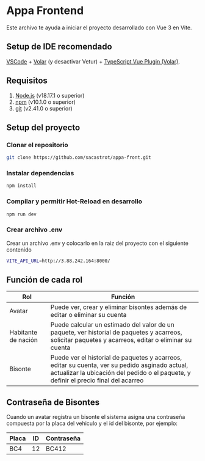 # Appa Frontend

Este archivo te ayuda a iniciar el proyecto desarrollado con Vue 3 en Vite.

## Setup de IDE recomendado

[VSCode](https://code.visualstudio.com/) + [Volar](https://marketplace.visualstudio.com/items?itemName=Vue.volar) (y
desactivar
Vetur) + [TypeScript Vue Plugin (Volar)](https://marketplace.visualstudio.com/items?itemName=Vue.vscode-typescript-vue-plugin).

## Requisitos

1) [Node.js](https://nodejs.org/es/) (v18.17.1 o superior)
2) [npm](https://www.npmjs.com/) (v10.1.0 o superior)
3) [git](https://git-scm.com/) (v2.41.0 o superior)

## Setup del proyecto

### Clonar el repositorio

```sh
git clone https://github.com/sacastrot/appa-front.git
```

### Instalar dependencias

```sh
npm install
```

### Compilar y permitir Hot-Reload en desarrollo

```sh
npm run dev
```
### Crear archivo .env

Crear un archivo .env y colocarlo en la raiz del proyecto con el siguiente contenido

```sh
VITE_API_URL=http://3.88.242.164:8000/
```


## Función de cada rol

| Rol                 | Función                                                                                                                                                                                |
|---------------------|----------------------------------------------------------------------------------------------------------------------------------------------------------------------------------------|
| Avatar              | Puede ver, crear y eliminar bisontes además de editar o eliminar su cuenta                                                                                                             |
| Habitante de nación | Puede calcular un estimado del valor de un paquete, ver historial de paquetes y acarreos, solicitar paquetes y acarreos, editar o eliminar su cuenta                                   |
| Bisonte             | Puede ver el historial de paquetes y acarreos, editar su cuenta, ver su pedido asginado actual, actualizar la ubicación del pedido o el paquete, y definir el precio final del acarreo |

## Contraseña de Bisontes

Cuando un avatar registra un bisonte el sistema asigna una contraseña compuesta por la placa del vehiculo y el id del bisonte, por ejemplo: 

| Placa | ID | Contraseña |
|-------|----|------------|
| BC4   | 12 | BC412      |
